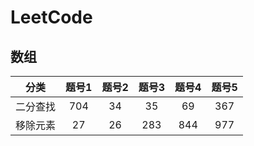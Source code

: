 # LeetCode

## 数组

| 分类 | 题号1 | 题号2 | 题号3 | 题号4 | 题号5 |
| :--: | :--: | :--: | :--: | :--: | :--: |
| 二分查找 | 704 | 34 | 35 | 69 | 367 |
| 移除元素 | 27 | 26 | 283 | 844 | 977 |
